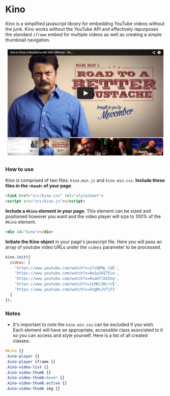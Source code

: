Kino
====

Kino is a simplified javascript library for embedding YouTube videos without the junk. Kino works without the YouTube API and effectively repurposes the standard `iframe` embed for multiple videos as well as creating a simple thumbnail navigation.

![Kino video in action](img/kino.png)

### How to use

Kino is comprised of two files: `kino.min.js` and `kino.min.css`. **Include these files in the `<head>` of your page**.

```HTML
<link href="src/kino.css" rel="stylesheet">
<script src="src/kino.js"></script>
```

**Include a `#kino` element in your page**. This element can be sized and positioned however you want and the video player will size to *100%* of the `#kino` element.

```HTML
<div id="kino"></div>
```

**Initiate the Kino object** in your page's javascript file. Here you will pass an array of youtube video URLs under the `videos` parameter to be processed.

```javascript
kino.init({
  videos: [
    'https://www.youtube.com/watch?v=1fzQKMp_tdE',
    'https://www.youtube.com/watch?v=8w1p5UI7Siw',
    'https://www.youtube.com/watch?v=HxaO7lkXIhg',
    'https://www.youtube.com/watch?v=1LMKi3BcrcE',
    'https://www.youtube.com/watch?v=SVgMvJVTjFI'
  ]
});
```

### Notes

* It's important to note the `kino.min.css` can be excluded if you wish. Each element will have an appropriate, accessible class associated to it so you can access and style yourself. Here is a list of all created classes:

```CSS
#kino {}
.kino-player {}
.kino-player iframe {}
.kino-video-list {}
.kino-video-thumb {}
.kino-video-thumb:hover {}
.kino-video-thumb.active {}
.kino-video-thumb img {}
```